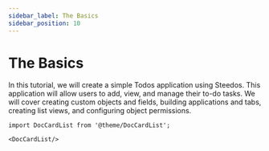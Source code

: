 ```yaml
---
sidebar_label: The Basics
sidebar_position: 10
---
```


# The Basics

In this tutorial, we will create a simple Todos application using Steedos. This application will allow users to add, view, and manage their to-do tasks. We will cover creating custom objects and fields, building applications and tabs, creating list views, and configuring object permissions.


```mdx-code-block
import DocCardList from '@theme/DocCardList';

<DocCardList/>
```
